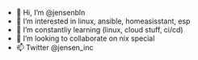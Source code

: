 - 👋 Hi, I’m @jensenbln
- 👀 I’m interested in linux, ansible, homeasisstant, esp
- 🌱 I’m constantliy learning (linux, cloud stuff, ci/cd)
- 💞️ I’m looking to collaborate on nix special
- 📫 Twitter @jensen_inc

<!---
jensenbln/jensenbln is a ✨ special ✨ repository because its `README.md` (this file) appears on your GitHub profile.
You can click the Preview link to take a look at your changes.
--->
